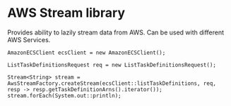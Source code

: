 AWS Stream library
==================
Provides ability to lazily stream data from AWS. Can be used with different AWS Services.



    AmazonECSClient ecsClient = new AmazonECSClient();

    ListTaskDefinitionsRequest req = new ListTaskDefinitionsRequest();

    Stream<String> stream = AwsStreamFactory.createStream(ecsClient::listTaskDefinitions, req,
	resp -> resp.getTaskDefinitionArns().iterator());
    stream.forEach(System.out::println);

